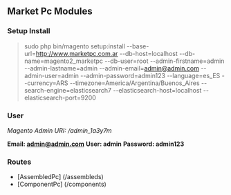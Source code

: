 ## Market Pc Modules

### Setup Install

> sudo php bin/magento setup:install --base-url=http://www.marketpc.com.ar --db-host=localhost --db-name=magento2_marketpc --db-user=root --admin-firstname=admin --admin-lastname=admin --admin-email=admin@admin.com --admin-user=admin --admin-password=admin123 --language=es_ES --currency=ARS --timezone=America/Argentina/Buenos_Aires --search-engine=elasticsearch7 --elasticsearch-host=localhost --elasticsearch-port=9200

### User

*Magento Admin URI: /admin_1a3y7m*

**Email: admin@admin.com**
**User: admin**
**Password: admin123**

### Routes
 - [AssembledPc] (/assembleds)   
 - [ComponentPc] (/components)
